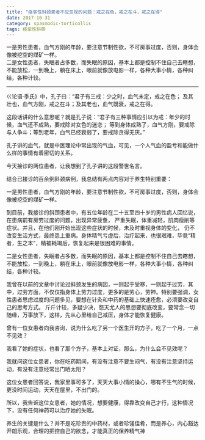 ```yaml
---
title: "痉挛性斜颈患者不应忽视的问题：戒之在色，戒之在斗，戒之在得"
date: 2017-10-31
category: spasmodic-torticollis
tags: 痉挛性斜颈
---
```


一是男性患者，血气方刚的年龄，要注意节制性欲，不可房事过度，否则，身体会像被挖空的煤矿一样。<br>
二是女性患者，失眠者占多数，而失眠的原因，基本上都是控制不住自己去瞎想，
不能放松，一到晚上，躺在床上，眼前就像放电影一样，各种大事小情，各种纠结，各种计较。

***

巜论语·季氏》中，孔子曰：“君子有三戒：少之时，血气未定，戒之在色；
及其壮也，血气方刚，戒之在斗；及其老也，血气既衰，戒之在得。

这段话讲的什么意思呢？就是孔子说：“君子有三种事情应引以为戒：年少的时候，血气还不成熟，要戒除对女色的迷恋；
等到身体成熟了，血气方刚，要戒除与人争斗；等到老年，血气已经衰弱了，要戒除贪得无厌。”

孔子讲的血气，就是中医理论中常出现的气血，可见，一个人气血的盈亏和能做什么样的事情有着密切的关系。

今天接诊的两位患者，让我想到了孔子讲的这段警世名言。

结合已接诊的百余例斜颈病例，我总结有两点内容对于养生特别重要：

一是男性患者，血气方刚的年龄，要注意节制性欲，不可房事过度，否则，身体会像被挖空的煤矿一样。

到目前，我接诊的斜颈患者中，有五位年龄在二十五至四十岁的男性病人回忆说，在患病前有房劳过度的问题，出现异常疲惫，
严重失眠，体重减轻，肌肉瘦削等症状。并且，在他们刚开始出现这些症状的时候，未及时重视身体的变化，
仍不改变生活方式，最终患上重病。身体精气亏虚后，治疗起来，也很艰难，毕竟“精者，生之本”，精被耗竭后，恢复起来是很困难的事情。

二是女性患者，失眠者占多数，而失眠的原因，基本上都是控制不住自己去瞎想，
不能放松，一到晚上，躺在床上，眼前就像放电影一样，各种大事小情，各种纠结，各种计较。

我曾在以前的文章中讨论过斜颈发生的病因，一则起于受寒，一则起于过劳，其中，过劳方面，不仅仅指身体上劳力过度，更多的是劳心，劳神。特别要强调，女性患者思虑过度的问题多见，要想在针灸和中药的基础上快速痊愈，必须要改变自己的思考方式。
斤斤计较，多疑少决，怨天尤人的思想要彻底改变，要常念一切随缘，万事放下，这样，先从心里给自己减压，身体才能恢复健康。

曾有一位女患者向我咨询，说为什么吃了另一个医生开的方子，吃了一个月，一点不见效？

我看了她的症状，也看了那个方子，基本上对证，那么，为什么会不见效呢？

我就问这位女患者，你在吃药期间，有没有注意不要生闷气，有没有注意坚持运动，有没有注意经常出门晒太阳？

这位女患者回答说，我家里事可多了，天天大事小情的操心，哪有不生气的时候，更没时间运动，天天在屋里，不出门的。

所以，我告诉这位女患者，她的情况，想要健康，得靠改变自己才行，这种情况下，没有任何神药可以治疗她的失眠。

养生的关键是什么？并不是吃珍贵的中药材，或者珍馐佳肴，而是养心，内心豁达开朗乐观，合理的把控自己的欲念，才能真正的保养精气神